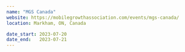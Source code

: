 ```yaml
---
name: "MGS Canada"
website: https://mobilegrowthassociation.com/events/mgs-canada/
location: Markham, ON, Canada

date_start: 2023-07-20
date_end:   2023-07-21
---
```

